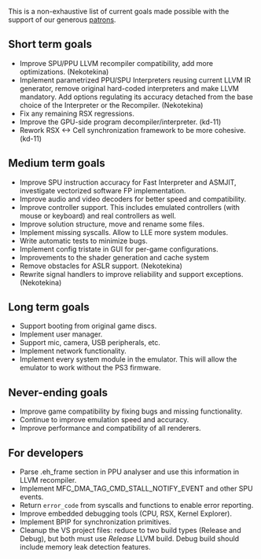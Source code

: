 This is a non-exhaustive list of current goals made possible with the support of our generous [patrons](https://www.patreon.com/Nekotekina).

## Short term goals
* Improve SPU/PPU LLVM recompiler compatibility, add more optimizations. (Nekotekina)
* Implement parametrized PPU/SPU Interpreters reusing current LLVM IR generator, remove original hard-coded interpreters and make LLVM mandatory. Add options regulating its accuracy detached from the base choice of the Interpreter or the Recompiler. (Nekotekina)
* Fix any remaining RSX regressions.
* Improve the GPU-side program decompiler/interpreter. (kd-11)
* Rework RSX <-> Cell synchronization framework to be more cohesive. (kd-11)

## Medium term goals
* Improve SPU instruction accuracy for Fast Interpreter and ASMJIT, investigate vectorized software FP implementation.
* Improve audio and video decoders for better speed and compatibility.
* Improve controller support. This includes emulated controllers (with mouse or keyboard) and real controllers as well.
* Improve solution structure, move and rename some files.
* Implement missing syscalls. Allow to LLE more system modules.
* Write automatic tests to minimize bugs.
* Implement config tristate in GUI for per-game configurations.
* Improvements to the shader generation and cache system
* Remove obstacles for ASLR support. (Nekotekina)
* Rewrite signal handlers to improve reliability and support exceptions. (Nekotekina)

## Long term goals
* Support booting from original game discs.
* Implement user manager.
* Support mic, camera, USB peripherals, etc.
* Implement network functionality.
* Implement every system module in the emulator. This will allow the emulator to work without the PS3 firmware.

## Never-ending goals
* Improve game compatibility by fixing bugs and missing functionality.
* Continue to improve emulation speed and accuracy.
* Improve performance and compatibility of all renderers.

## For developers
* Parse .eh_frame section in PPU analyser and use this information in LLVM recompiler.
* Implement MFC_DMA_TAG_CMD_STALL_NOTIFY_EVENT and other SPU events.
* Return `error_code` from syscalls and functions to enable error reporting.
* Improve embedded debugging tools (CPU, RSX, Kernel Explorer).
* Implement BPIP for synchronization primitives.
* Cleanup the VS project files: reduce to two build types (Release and Debug), but both must use *Release* LLVM build. Debug build should include memory leak detection features.